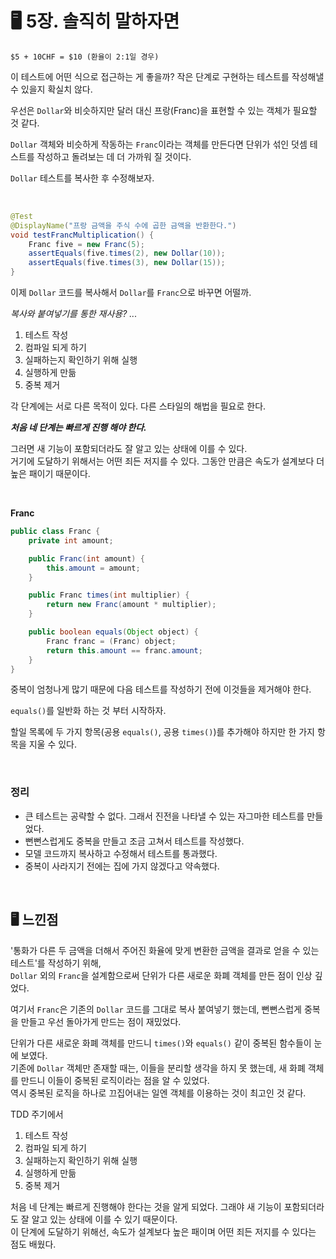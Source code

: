 # 🖥 5장. 솔직히 말하자면

```
$5 + 10CHF = $10 (환율이 2:1일 경우)
```

이 테스트에 어떤 식으로 접근하는 게 좋을까? 작은 단계로 구현하는 테스트를 작성해낼 수 있을지 확실치 않다.

우선은 `Dollar`와 비슷하지만 달러 대신 프랑(Franc)을 표현할 수 있는 객체가 필요할 것 같다.

`Dollar` 객체와 비슷하게 작동하는 `Franc`이라는 객체를 만든다면 단위가 섞인 덧셈 테스트를 작성하고 돌려보는 데 더 가까워 질 것이다.

`Dollar` 테스트를 복사한 후 수정해보자.

&nbsp;

```java
@Test
@DisplayName("프랑 금액을 주식 수에 곱한 금액을 반환한다.")
void testFrancMultiplication() {
    Franc five = new Franc(5);
    assertEquals(five.times(2), new Dollar(10));
    assertEquals(five.times(3), new Dollar(15));
}
```

이제 `Dollar` 코드를 복사해서 `Dollar`를 `Franc`으로 바꾸면 어떨까.

*복사와 붙여넣기를 통한 재사용? ...*

1. 테스트 작성
2. 컴파일 되게 하기
3. 실패하는지 확인하기 위해 실행
4. 실행하게 만듦
5. 중복 제거

각 단계에는 서로 다른 목적이 있다. 다른 스타일의 해법을 필요로 한다.  

***처음 네 단계는 빠르게 진행 해야 한다.***  

그러면 새 기능이 포함되더라도 잘 알고 있는 상태에 이를 수 있다.  
거기에 도달하기 위해서는 어떤 죄든 저지를 수 있다. 그동안 만큼은 속도가 설계보다 더 높은 패이기 때문이다.

&nbsp;

**Franc**

```java
public class Franc {
    private int amount;

    public Franc(int amount) {
        this.amount = amount;
    }

    public Franc times(int multiplier) {
        return new Franc(amount * multiplier);
    }

    public boolean equals(Object object) {
        Franc franc = (Franc) object;
        return this.amount == franc.amount;
    }
}
```

중복이 엄청나게 많기 때문에 다음 테스트를 작성하기 전에 이것들을 제거해야 한다.

`equals()`를 일반화 하는 것 부터 시작하자.

할일 목록에 두 가지 항목(공용 `equals()`, 공용 `times()`)를 추가해야 하지만 한 가지 항목을 지울 수 있다.

&nbsp;

### 정리

- 큰 테스트는 공략할 수 없다. 그래서 진전을 나타낼 수 있는 자그마한 테스트를 만들었다.
- 뻔뻔스럽게도 중복을 만들고 조금 고쳐서 테스트를 작성했다.
- 모델 코드까지 복사하고 수정해서 테스트를 통과했다.
- 중복이 사라지기 전에는 집에 가지 않겠다고 약속했다.

&nbsp;

## 🖥 느낀점

'통화가 다른 두 금액을 더해서 주어진 화율에 맞게 변환한 금액을 결과로 얻을 수 있는 테스트'를 작성하기 위해,  
`Dollar` 외의 `Franc`을 설계함으로써 단위가 다른 새로운 화폐 객체를 만든 점이 인상 깊었다.

여기서 `Franc`은 기존의 `Dollar` 코드를 그대로 복사 붙여넣기 했는데, 뻔뻔스럽게 중복을 만들고 우선 돌아가게 만드는 점이 재밌었다. 

단위가 다른 새로운 화폐 객체를 만드니 `times()`와 `equals()` 같이 중복된 함수들이 눈에 보였다.  
기존에 `Dollar` 객체만 존재할 때는, 이들을 분리할 생각을 하지 못 했는데, 새 화폐 객체를 만드니 이들이 중복된 로직이라는 점을 알 수 있었다.  
역시 중복된 로직을 하나로 끄집어내는 일엔 객체를 이용하는 것이 최고인 것 같다.

TDD 주기에서

1. 테스트 작성
2. 컴파일 되게 하기
3. 실패하는지 확인하기 위해 실행
4. 실행하게 만듦
5. 중복 제거

처음 네 단계는 빠르게 진행해야 한다는 것을 알게 되었다. 그래야 새 기능이 포함되더라도 잘 알고 있는 상태에 이를 수 있기 때문이다.   
이 단계에 도달하기 위해선, 속도가 설계보다 높은 패이며 어떤 죄든 저지를 수 있다는 점도 배웠다.
